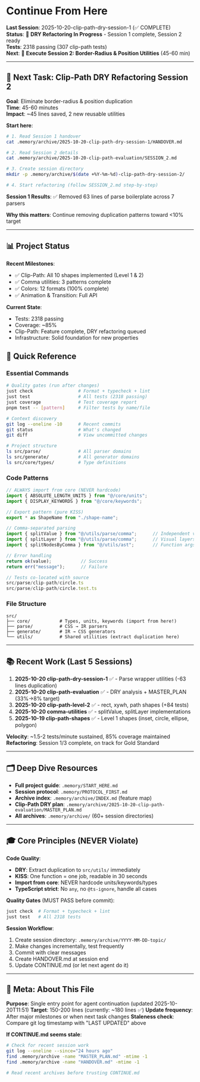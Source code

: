 <!-- LAST UPDATED: 2025-10-20T19:26 -->

# Continue From Here

**Last Session**: 2025-10-20-clip-path-dry-session-1 (✅ COMPLETE)  
**Status**: 🎯 **DRY Refactoring In Progress** - Session 1 complete, Session 2 ready  
**Tests**: 2318 passing (307 clip-path tests)  
**Next**: 🎯 **Execute Session 2: Border-Radius & Position Utilities** (45-60 min)

---

## 🎯 Next Task: Clip-Path DRY Refactoring Session 2

**Goal**: Eliminate border-radius & position duplication  
**Time**: 45-60 minutes  
**Impact**: ~45 lines saved, 2 new reusable utilities

**Start here**:
```bash
# 1. Read Session 1 handover
cat .memory/archive/2025-10-20-clip-path-dry-session-1/HANDOVER.md

# 2. Read Session 2 details
cat .memory/archive/2025-10-20-clip-path-evaluation/SESSION_2.md

# 3. Create session directory
mkdir -p .memory/archive/$(date +%Y-%m-%d)-clip-path-dry-session-2/

# 4. Start refactoring (follow SESSION_2.md step-by-step)
```

**Session 1 Results**: ✅ Removed 63 lines of parse boilerplate across 7 parsers

**Why this matters**: Continue removing duplication patterns toward <10% target

---

## 📊 Project Status

**Recent Milestones**:
- ✅ Clip-Path: All 10 shapes implemented (Level 1 & 2)
- ✅ Comma utilities: 3 patterns complete
- ✅ Colors: 12 formats (100% complete)
- ✅ Animation & Transition: Full API

**Current State**:
- Tests: 2318 passing
- Coverage: ~85%
- Clip-Path: Feature complete, DRY refactoring queued
- Infrastructure: Solid foundation for new properties




## 🔧 Quick Reference

### Essential Commands
```bash
# Quality gates (run after changes)
just check                 # Format + typecheck + lint
just test                  # All tests (2318 passing)
just coverage              # Test coverage report
pnpm test -- [pattern]     # Filter tests by name/file

# Context discovery
git log --oneline -10      # Recent commits
git status                 # What's changed
git diff                   # View uncommitted changes

# Project structure
ls src/parse/              # All parser domains
ls src/generate/           # All generator domains
ls src/core/types/         # Type definitions
```

### Code Patterns
```typescript
// ALWAYS import from core (NEVER hardcode)
import { ABSOLUTE_LENGTH_UNITS } from "@/core/units";
import { DISPLAY_KEYWORDS } from "@/core/keywords";

// Export pattern (pure KISS)
export * as ShapeName from "./shape-name";

// Comma-separated parsing
import { splitValue } from "@/utils/parse/comma";      // Independent values
import { splitLayer } from "@/utils/parse/comma";      // Visual layers
import { splitNodesByComma } from "@/utils/ast";       // Function args

// Error handling
return ok(value);           // Success
return err("message");      // Failure

// Tests co-located with source
src/parse/clip-path/circle.ts
src/parse/clip-path/circle.test.ts
```

### File Structure
```
src/
├── core/           # Types, units, keywords (import from here!)
├── parse/          # CSS → IR parsers
├── generate/       # IR → CSS generators
└── utils/          # Shared utilities (extract duplication here)
```

---

## 📚 Recent Work (Last 5 Sessions)

1. **2025-10-20 clip-path-dry-session-1** ✅ - Parse wrapper utilities (-63 lines duplication)
2. **2025-10-20 clip-path-evaluation** ✅ - DRY analysis + MASTER_PLAN (33%→8% target)
3. **2025-10-20 clip-path-level-2** ✅ - rect, xywh, path shapes (+84 tests)
4. **2025-10-20 comma-utilities** ✅ - splitValue, splitLayer implementations
5. **2025-10-19 clip-path-shapes** ✅ - Level 1 shapes (inset, circle, ellipse, polygon)

**Velocity**: ~1.5-2 tests/minute sustained, 85% coverage maintained  
**Refactoring**: Session 1/3 complete, on track for Gold Standard

---

## 🗂️ Deep Dive Resources

- **Full project guide**: `.memory/START_HERE.md`
- **Session protocol**: `.memory/PROTOCOL_FIRST.md`
- **Archive index**: `.memory/archive/INDEX.md` (feature map)
- **Clip-Path DRY plan**: `.memory/archive/2025-10-20-clip-path-evaluation/MASTER_PLAN.md`
- **All archives**: `.memory/archive/` (60+ session directories)

---

## 🎓 Core Principles (NEVER Violate)

**Code Quality**:
- **DRY**: Extract duplication to `src/utils/` immediately
- **KISS**: One function = one job, readable in 30 seconds
- **Import from core**: NEVER hardcode units/keywords/types
- **TypeScript strict**: No `any`, no `@ts-ignore`, handle all cases

**Quality Gates** (MUST PASS before commit):
```bash
just check  # Format + typecheck + lint
just test   # All 2318 tests
```

**Session Workflow**:
1. Create session directory: `.memory/archive/YYYY-MM-DD-topic/`
2. Make changes incrementally, test frequently
3. Commit with clear messages
4. Create HANDOVER.md at session end
5. Update CONTINUE.md (or let next agent do it)

---

## 📝 Meta: About This File

**Purpose**: Single entry point for agent continuation (updated 2025-10-20T11:51)
**Target**: 150-200 lines (currently: ~180 lines ✅)
**Update frequency**: After major milestones or when next task changes
**Staleness check**: Compare git log timestamp with "LAST UPDATED" above

**If CONTINUE.md seems stale**:
```bash
# Check for recent session work
git log --oneline --since="24 hours ago"
find .memory/archive -name "MASTER_PLAN.md" -mtime -1
find .memory/archive -name "HANDOVER.md" -mtime -1

# Read recent archives before trusting CONTINUE.md
```
